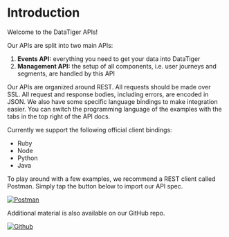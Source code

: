 # Introduction 
Welcome to the DataTiger APIs! 

Our APIs are split into two main APIs:

1. **Events API:** everything you need to get your data into DataTiger
2. **Management API:** the setup of all components, i.e. user journeys and segments, are handled by this API
    
Our APIs are organized around REST. All requests should be made over SSL. All request and response bodies, including errors, are encoded in JSON. We also have some specific language bindings to make integration easier. You can switch the programming language of the examples with the tabs in the top right of the API docs.

Currently we support the following official client bindings:
* Ruby
* Node
* Python
* Java

To play around with a few examples, we recommend a REST client called Postman. Simply tap the button below to import our API spec.

[![Postman](https://run.pstmn.io/button.svg)](https://github.com/DataTigerGitHub/API-Docs-and-Code/blob/master/web/postman.md)

Additional material is also available on our GitHub repo.

[![Github](https://raw.githubusercontent.com/DataTigerGitHub/API-Docs-and-Code/master/web/GitHub.jpg)](https://github.com/DataTigerGitHub/API-Docs-and-Code)